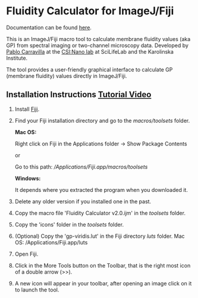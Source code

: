 # Fluidity Calculator for ImageJ/Fiji

Documentation can be found [here](https://github.com/pcarravilla/fluiditycalculator/wiki/Documentation).

This is an ImageJ/Fiji macro tool to calculate membrane fluidity values (aka GP) from spectral imaging or two-channel microscopy data.
Developed by [Pablo Carravilla](https://orcid.org/0000-0001-6592-7630) at the [CSI:Nano lab](https://www.csi-nano.org) at SciLifeLab and the Karolinska Institute.

The tool provides a user-friendly graphical interface to calculate GP (membrane fluidity) values directly in ImageJ/Fiji.


## Installation Instructions [Tutorial Video](https://youtu.be/NfNh68FUMPk?si=RucBHZpdp8HFwFte)
1. Install [Fiji](https://fiji.sc).
2. Find your Fiji installation directory and go to the _macros/toolsets_ folder.

	**Mac OS:**

	Right click on Fiji in the Applications folder -> Show Package Contents
	
  	or

	Go to this path: _/Applications/Fiji.app/macros/toolsets_
	
	 **Windows:**
			
	It depends where you extracted the program when you downloaded it.

3. Delete any older version if you installed one in the past.

4. Copy the macro file 'Fluidity Calculator v2.0.ijm' in the _toolsets_ folder.

5. Copy the 'icons' folder in the _toolsets_ folder.

6. (Optional) Copy the 'gp-viridis.lut' in the Fiji directory _luts_ folder.
	Mac OS: /Applications/Fiji.app/luts

7. Open Fiji.

8. Click in the More Tools button on the Toolbar, that is the right most icon of a double arrow (>>).

9. A new icon will appear in your toolbar, after opening an image click on it to launch the tool.
